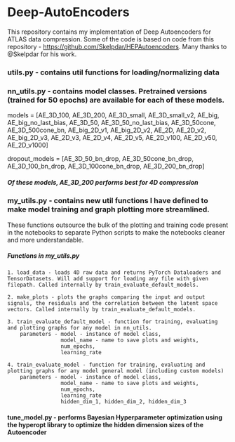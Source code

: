 # Deep-AutoEncoders

This repository contains my implementation of Deep Autoencoders for ATLAS data compression. Some of the code is based on code from this repository - https://github.com/Skelpdar/HEPAutoencoders. Many thanks to @Skelpdar for his work.

### utils.py - contains util functions for loading/normalizing data
### nn_utils.py - contains model classes. Pretrained versions (trained for 50 epochs) are available for each of these models.

models = [AE_3D_100, AE_3D_200, AE_3D_small, AE_3D_small_v2, AE_big, AE_big_no_last_bias, AE_3D_50, 
          AE_3D_50_no_last_bias, AE_3D_50cone, AE_3D_500cone_bn, AE_big_2D_v1, AE_big_2D_v2, 
          AE_2D, AE_2D_v2, AE_big_2D_v3, AE_2D_v3, AE_2D_v4, AE_2D_v5, AE_2D_v100, AE_2D_v50,
          AE_2D_v1000]
          
dropout_models = [AE_3D_50_bn_drop, AE_3D_50cone_bn_drop, AE_3D_100_bn_drop, AE_3D_100cone_bn_drop, 
                  AE_3D_200_bn_drop]

##### Of these models, AE_3D_200 performs best for 4D compression

### my_utils.py - contains new util functions I have defined to make model training and graph plotting more streamlined. 
These functions outsource the bulk of the plotting and training code present in the notebooks to separate Python scripts to make the notebooks cleaner and more understandable. 

##### Functions in my_utils.py
	1. load_data - loads 4D raw data and returns PyTorch Dataloaders and TensorDatasets. Will add support for loading any file with given filepath. Called internally by train_evaluate_default_models.

	2. make_plots - plots the graphs comparing the input and output signals, the residuals and the correlation between the latent space vectors. Called internally by train_evaluate_default_models.

	3. train_evaluate_default_model - function for training, evaluating and plotting graphs for any model in nn_utils. 
		parameters - model - instance of model class,
	    		 	 model_name - name to save plots and weights,
	    		 	 num_epochs,
	    		 	 learning_rate

	4. train_evaluate_model - function for training, evaluating and plotting graphs for any model general model (including custom models)
		parameters - model - instance of model class,
	    		 	 model_name - name to save plots and weights,
	    		 	 num_epochs,
	    		 	 learning_rate
	    		 	 hidden_dim_1, hidden_dim_2, hidden_dim_3

#### tune_model.py - performs Bayesian Hyperparameter optimization using the hyperopt library to optimize the hidden dimension sizes of the Autoencoder
